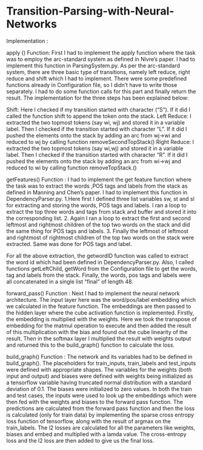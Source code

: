# Transition-Parsing-with-Neural-Networks
Implementation :

apply () Function: First I had to implement the apply function where the task was to employ the arc-standard system as defined in Nivre’s paper. I had to implement this function in ParsingSystem.py. As per the arc-standard system, there are three basic type of transitions, namely left reduce, right reduce and shift which I had to implement. There were some predefined functions already in Configuration file, so I didn’t have to write those separately. I had to do some function calls for this part and finally return the result. The implementation for the three steps has been explained below:

Shift: Here I checked if my transition started with character (“S”). If it did I called the function shift to append the token onto the stack. Left Reduce: I extracted the two topmost tokens (say wi, wj) and stored it in a variable label. Then I checked if the transition started with character “L”. If it did I pushed the elements onto the stack by adding an arc from wj->wi and reduced to wj by calling function removeSecondTopStack() Right Reduce: I extracted the two topmost tokens (say wi,wj) and stored it in a variable label. Then I checked if the transition started with character “R”. If it did I pushed the elements onto the stack by adding an arc from wi->wj and reduced to wi by calling function removeTopStack.()

getFeatures() Function : I had to implement the get feature function where the task was to extract the words ,POS tags and labels from the stack as defined in Manning and Chen’s paper. I had to implement this function in DependencyParser.py. 1.Here first I defined three list variables sw, st and sl for extracting and storing the words, POS tags and labels. I ran a loop to extract the top three words and tags from stack and buffer and stored it into the corresponding list. 2. Again I ran a loop to extract the first and second leftmost and rightmost children of the top two words on the stack and did the same thing for POS tags and labels. 3. Finally the leftmost of leftmost and rightmost of rightmost children of the top two words on the stack were extracted. Same was done for POS tags and label.

For all the above extraction, the getwordID function was called to extract the word id which had been defined in DependencyParser.py. Also, I called functions getLeftChild, getWord from the Configuration file to get the words, tag and labels from the stack. Finally, the words, pos tags and labels were all concatenated in a single list “final” of length 48.

forward_pass() Function : Next I had to implement the neural network architecture. The input layer here was the word/pos/label embedding which we calculated in the feature function. The embeddings are then passed to the hidden layer where the cube activation function is implemented. Firstly, the embedding is multiplied with the weights. Here we took the transpose of embedding for the matmul operation to execute and then added the result of this multiplication with the bias and found out the cube linearity of the result. Then in the softmax layer I multiplied the result with weights output and returned this to the build_graph() function to calculate the loss.

build_graph() Function : The network and its variables had to be defined in build_graph(). The placeholders for train_inputs, train_labels and test_inputs were defined with appropriate shapes. The variables for the weights (both input and output) and biases were defined with weights being initialized as a tensorflow variable having truncated normal distribution with a standard deviation of 0.1. The biases were initialized to zero values. In both the train and test cases, the inputs were used to look up the embeddings which were then fed with the weights and biases to the forward pass function. The predictions are calculated from the forward pass function and then the loss is calculated (only for train data) by implementing the sparse cross entropy loss function of tensorflow, along with the result of argmax on the train_labels. The l2 losses are calculated for all the parameters like weights, biases and embed and multiplied with a lamda value. The cross-entropy loss and the l2 loss are then added to give us the final loss.
